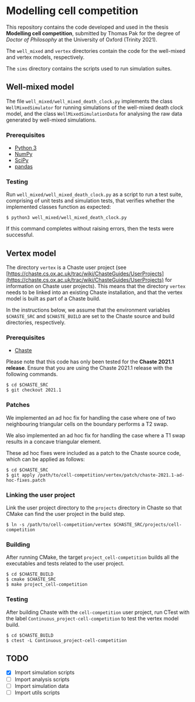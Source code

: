 # Modelling cell competition

This repository contains the code developed and used in the thesis **Modelling
cell competition**, submitted by Thomas Pak for the degree of *Doctor of
Philosophy* at the University of Oxford (Trinity 2021).

The `well_mixed` and `vertex` directories contain the code for the well-mixed
and vertex models, respectively.

The `sims` directory contains the scripts used to run simulation suites.

## Well-mixed model

The file `well_mixed/well_mixed_death_clock.py` implements the class
`WellMixedSimulator` for running simulations of the well-mixed death clock
model, and the class `WellMixedSimulationData` for analysing the raw data
generated by well-mixed simulations.

### Prerequisites

* [Python 3](https://www.python.org/)
* [NumPy](https://numpy.org/)
* [SciPy](https://scipy.org/)
* [pandas](https://pandas.pydata.org/)

### Testing

Run `well_mixed/well_mixed_death_clock.py` as a script to run a test suite,
comprising of unit tests and simulation tests, that verifies whether the
implemented classes function as expected:

```
$ python3 well_mixed/well_mixed_death_clock.py
```

If this command completes without raising errors, then the tests were
successful.

## Vertex model

The directory `vertex` is a Chaste user project (see
[https://chaste.cs.ox.ac.uk/trac/wiki/ChasteGuides/UserProjects](https://chaste.cs.ox.ac.uk/trac/wiki/ChasteGuides/UserProjects)
for information on Chaste user projects).  This means that the directory
`vertex` needs to be linked into an existing Chaste installation, and that the
vertex model is built as part of a Chaste build.

In the instructions below, we assume that the environment variables
`$CHASTE_SRC` and `$CHASTE_BUILD` are set to the Chaste source and build
directories, respectively.

### Prerequisites

* [Chaste](https://chaste.cs.ox.ac.uk/trac/wiki/GettingStarted)

Please note that this code has only been tested for the **Chaste 2021.1
release**.  Ensure that you are using the Chaste 2021.1 release with the
following commands.

```
$ cd $CHASTE_SRC
$ git checkout 2021.1
```

### Patches

We implemented an ad hoc fix for handling the case where one of two
neighbouring triangular cells on the boundary performs a T2 swap.

We also implemented an ad hoc fix for handling the case where a T1 swap results
in a concave triangular element.

These ad hoc fixes were included as a patch to the Chaste source code, which
can be applied as follows:

```
$ cd $CHASTE_SRC
$ git apply /path/to/cell-competition/vertex/patch/chaste-2021.1-ad-hoc-fixes.patch
```

### Linking the user project

Link the user project directory to the `projects` directory in Chaste so that
CMake can find the user project in the build step.

```
$ ln -s /path/to/cell-competition/vertex $CHASTE_SRC/projects/cell-competition
```

### Building

After running CMake, the target `project_cell-competition` builds all the
executables and tests related to the user project.

```
$ cd $CHASTE_BUILD
$ cmake $CHASTE_SRC
$ make project_cell-competition
```

### Testing

After building Chaste with the `cell-competition` user project, run CTest with
the label `Continuous_project-cell-competition` to test the vertex model build.

```
$ cd $CHASTE_BUILD
$ ctest -L Continuous_project-cell-competition
```

## TODO

- [X] Import simulation scripts
- [ ] Import analysis scripts
- [ ] Import simulation data
- [ ] Import utils scripts
